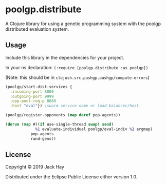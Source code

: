 # poolgp.distribute

A Clojure library for using a genetic programming system with the poolgp distributed evaluation system.

## Usage

Include this library in the dependencies for your project.

In your ns declaration: `(:require [poolgp.distribute :as poolgp])`

(Note: this should be in `clojush.src.pushgp.pushgp/compute-errors`)

```clojure
(poolgp/start-dist-services {
  :incoming-port 8000
  :outgoing-port 9999
  :opp-pool-req-p 8888
  :host "eval"}) ;swarm service name or load-balancer/host

(poolgp/register-opponents (map deref pop-agents))

(dorun (map #((if use-single-thread swap! send)
             %1 evaluate-individual poolgp/eval-indiv %2 argmap)
           pop-agents
           rand-gens))
```

## License

Copyright © 2019 Jack Hay

Distributed under the Eclipse Public License either version 1.0.
